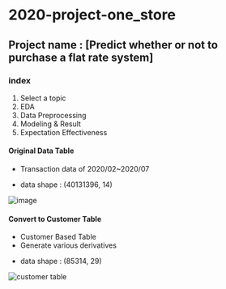 # 2020-project-one_store

## Project name : [Predict whether or not to purchase a flat rate system]

### index
1. Select a topic
2. EDA
3. Data Preprocessing
4. Modeling & Result
5. Expectation Effectiveness

#### Original Data Table
* Transaction data of 2020/02~2020/07
- data shape : (40131396, 14)


![image](https://user-images.githubusercontent.com/68583172/103009120-85052b80-4579-11eb-8798-475ceae91ac8.png)


#### Convert to Customer Table
* Customer Based Table
* Generate various derivatives
- data shape : (85314, 29)

![customer table](https://user-images.githubusercontent.com/68583172/103008544-a6194c80-4578-11eb-8393-e1f91eee92ed.PNG)


